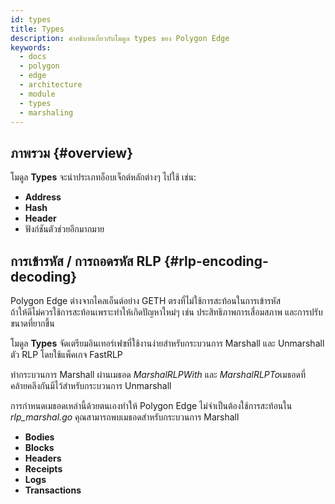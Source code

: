 ```yaml
---
id: types
title: Types
description: คำอธิบายเกี่ยวกับโมดูล types ของ Polygon Edge
keywords:
  - docs
  - polygon
  - edge
  - architecture
  - module
  - types
  - marshaling
---
```


## ภาพรวม {#overview}

โมดูล **Types** จะนำประเภทอ็อบเจ็กต์หลักต่างๆ ไปใช้ เช่น:

* **Address**
* **Hash**
* **Header**
* ฟังก์ชันตัวช่วยอีกมากมาย

## การเข้ารหัส / การถอดรหัส RLP {#rlp-encoding-decoding}

Polygon Edge ต่างจากไคลเอ็นต์อย่าง GETH ตรงที่ไม่ใช้การสะท้อนในการเข้ารหัส<br />ถ้าให้ดีไม่ควรใช้การสะท้อนเพราะทำให้เกิดปัญหาใหม่ๆ เช่น ประสิทธิภาพการเสื่อมสภาพ และการปรับขนาดที่ยากขึ้น

โมดูล **Types** จัดเตรียมอินเทอร์เฟซที่ใช้งานง่ายสำหรับกระบวนการ Marshall และ Unmarshall ตัว RLP โดยใช้แพ็คเกจ FastRLP

ทำกระบวนการ Marshall ผ่านเมธอด *MarshalRLPWith* และ *MarshalRLPTo*เมธอดที่คล้ายคลึงกันมีไว้สำหรับกระบวนการ Unmarshall

การกำหนดเมธอดเหล่านี้ด้วยตนเองทำให้ Polygon Edge ไม่จำเป็นต้องใช้การสะท้อนใน *rlp_marshal.go* คุณสามารถพบเมธอดสำหรับกระบวนการ Marshall

* **Bodies**
* **Blocks**
* **Headers**
* **Receipts**
* **Logs**
* **Transactions**